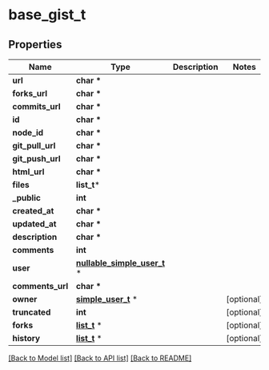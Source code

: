 # base_gist_t

## Properties
Name | Type | Description | Notes
------------ | ------------- | ------------- | -------------
**url** | **char \*** |  | 
**forks_url** | **char \*** |  | 
**commits_url** | **char \*** |  | 
**id** | **char \*** |  | 
**node_id** | **char \*** |  | 
**git_pull_url** | **char \*** |  | 
**git_push_url** | **char \*** |  | 
**html_url** | **char \*** |  | 
**files** | **list_t*** |  | 
**_public** | **int** |  | 
**created_at** | **char \*** |  | 
**updated_at** | **char \*** |  | 
**description** | **char \*** |  | 
**comments** | **int** |  | 
**user** | [**nullable_simple_user_t**](nullable_simple_user.md) \* |  | 
**comments_url** | **char \*** |  | 
**owner** | [**simple_user_t**](simple_user.md) \* |  | [optional] 
**truncated** | **int** |  | [optional] 
**forks** | [**list_t**](any_type.md) \* |  | [optional] 
**history** | [**list_t**](any_type.md) \* |  | [optional] 

[[Back to Model list]](../README.md#documentation-for-models) [[Back to API list]](../README.md#documentation-for-api-endpoints) [[Back to README]](../README.md)


